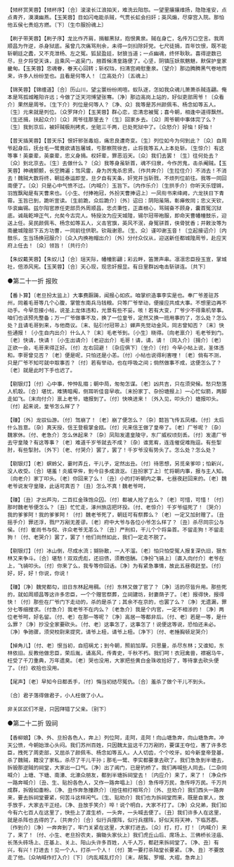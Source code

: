 <!-- { "loadSidebar": true } -->
    【倾杯赏芙蓉】【倾杯序】〔合〕滚滚长江浪拍天，难洗云阳怨。一望里攘攘维扬，隐隐淮安，点点青齐，漠漠幽燕。【玉芙蓉】目如闪电能杀贼，气贯长虹会扫奸；英风煽，尽穿宫入院。那怕他五侯七贵焰方燃。〔下〕〔生巾服扮魂上〕

    【刷子带芙蓉】【刷子序】龙比作齐肩，捐躯黑狱，抱恨黄泉。贼在身亡，名传万口空言。我周顺昌为忤逆，杀身狱底。虽曾几次痛骂刑余，未得一剑扫除奸党。七尺徒捐，百年饮恨，既不能斩朝廷之蠹，又不克泄杨、左之冤。狐鼠盈廷，豺狼当道；一点幽魂，终怀耿耿。喜得逆数已尽，旦夕将受天诛，且乘风一返吴门，翘首候清皇路便了。心坚，阴镇压妖氛魑魅，默保护皇家畿甸。【玉芙蓉】忠魂眷，眷天心回转；斩权珰，扫清宫阙慰重泉。〔望介〕那边腾腾黑气卷地而来，许多人纷纷至也。且看是何等人！〔立高处介〕〔五魂上〕

    【锦芙蓉】【锦缠道】〔合〕历山川，望尘寰纷纷闹喧。蚁队逐，怎如我众魂儿萧萧杀贼连翩。俺本是骂孤城睢阳许远；今做了泛天河博望张骞。〔净〕那边高岗上站的，好似吏部周爷！〔众看介〕果然是周爷。〔生下介〕列位是何等人？〔净、众〕我等是苏州颜佩韦、杨念如等五人。〔生〕元来就是列位。〔众罗拜介〕【玉芙蓉】群心恋，恋清忠被冤；喜今朝，相逢中道得飘然。〔生还揖，扶起众介〕〔众〕周爷往那里去？〔生〕回家乡去。〔众〕周爷朝中事体完了么？〔生〕我到京后，被奸贼极刑拷炙，坐赃三千两，已处死狱中了。〔众怒介〕好恼！好恼！

    【普天插芙蓉】【普天乐】恨奸邪张毒焰，痛忠良遭奇变。〔生〕列位如今为何到此？〔众〕自周爷起身后，抚台毛一鹭竟欲请旨屠城，亏那察院徐吉，止将我等五人上本处斩。〔生惊介〕有这等事！英豪辈，英豪辈，忠义身捐。权奸辈，罪恶滔天。〔众〕我们去罢！〔生〕往何处去？〔众〕到北京去。〔生〕去做什么？〔众〕我等身虽斩首，魂不归泉，今作厉鬼，击杀阉贼。【玉芙蓉】神魂颤颤，长空腾遍；驾风雷，身为厉鬼杀忠贤。〔作共奔介〕〔生拉住介〕不消去！不消去！魏贼大数将终，朝廷泰运即至，旦夕自有天条，奸党并当斩戮，不烦列位前往。我等一同回南便了。〔众〕只是心中气愤不过。〔内喊介〕玉旨下。〔内作乐介〕〔生拱手介〕你听天乐铿锵，羽旌飘飐是有天曹来也。〔小生、付捧袍冠，外扮天曹捧诏上〕一凤衔书来绛阙，六龙扶日下青霄。玉旨已到，跪听宣读。〔生前跪，众后跪介〕〔外〕诏曰：阴阳虽隔，彰瘅攸同；忠义天钦，华衮幽锡。兹尔阳官原任吏部员外周顺昌，忠贞秉性，正直根心，骂贼奋不顾身，囊首冤沉狱底。诚哉乾坤正气，允矣今古完人。特授汝为应天城隍，锡尔冠带袍服，即命天曹幡幢鼓乐，迎送上任。吴民颜佩韦、杨念如等五人，义击官旗，英风不泯，身冤骈首，侠骨犹香；并敕汝等为南畿城隍部下五方功曹，一同前往供职。钦哉谢恩。〔生、众〕谨叩谢玉音！〔立起接诏介〕〔内鼓乐，生当场换冠服介〕〔众入内换袍帽出介〕〔外〕分付众仪从，迎送新任都城隍周爷，赴应天府上任去！〔众〕领旨！〔共行介〕

    【朱奴戴芙蓉】【朱奴儿】〔合〕瑶天际，幡幢影翩；彩云畔，笛箫声串。凛凛忠臣授玉宣，掌城社，倍添风宪。【玉芙蓉】〔合〕天心现，现忠奸报显。有日里群凶电击斩骈连。〔共下〕

●第二十一折  报败

    【番卜算】〔老旦扮太监上〕大事费蹰踌，闻报心如疚。咱掌织造事李实是也。奉厂爷差驻苏州，同着毛哥等几个心腹，掌管东南兵马钱粮。只等厂爷举动，便接应共成大事。不想里边再不动手。今早忽接小帖，说圣上龙体违和，光景有些不妥。咳！若有大变，厂爷少不得乘机举事。咱们也该预先整备；万一厂爷做事不及，换了一位皇爷，定然又换一班用事的了，怎么处？怎么处？且请毛哥到来，与他商议。〔末、贴引付冠带上〕蝉声先觉动金风，同志曾知否？〔末〕快些通报！〔小生自内出介〕什么人？〔末〕毛老爷到。〔小生〕晓得。〔向老禀介〕毛老爷到门。〔老〕快请，快请！〔小生出请介〕〔老迎出介〕毛哥！请，请，请！〔同入介〕〔揖介〕〔老〕正欲一会，毛哥来得正好。〔付〕左右回避！〔杂应俱下〕〔坐介〕〔付〕今早小帖上说，圣体违和。李哥曾见否？〔老〕便是呢，只怕还是小恙。〔付〕小帖也说得利害哩！〔老〕倘有不测，只是厂爷不知可就中取事否？〔付〕若有举动，也在呼吸之间；倘然做事不成，这便怎么了？〔老〕就是此时下手也迟了。

    【剔银灯】〔付〕心中事，忡忡乱搊；朝中局，匆匆怎谋。〔老〕凶共吉，只在须臾候。愁只愁落人机彀。〔合〕堪忧，难猜暗阄，侧耳听佳音早收。〔末扮家丁、杂扮塘报上〕一心忙似箭，两脚走如飞。〔末向付介〕禀上老爷，塘报到了。〔付〕快唤进来！〔外入见，叩头介〕塘报叩头。〔付〕起来说，皇爷怎么样了？

    【赚】〔外〕龙驭仙游。〔付〕驾崩了！〔老〕崩了便怎么？〔杂〕懿旨飞传五凤楼。〔付〕太后什么旨意。〔杂〕真天授，信王登极掌金瓯。〔付〕元来信王做了皇帝了。〔老〕厂爷呢？〔杂〕魏家休。〔付、老急介〕怎么休起来？〔杂〕凤阳发遣皇陵守，东厂威权顷刻丢。〔付〕发遣厂爷去守皇陵？有这等事？〔老〕难道千岁爷就去不成？〔杂〕谁宽宥，连连催促难拖逗。有些掣肘，有些掣肘。〔外下〕〔老、付哭介〕罢了，罢了！千岁爷没有势头了。怎么处？怎么处？

    【剔银灯】〔老〕螟蛉父，霎时弄丘，干儿子，定然出丑。〔付〕待思想，另觅亲爹叩；怕新兴，没人收受。〔合〕堪羞！炎威罕侔，到今日多成浪沤。〔丑扮家丁上〕忙将朝内事，报与主人知。〔向老介〕家丁叩头。〔老〕你回来了么！〔丑〕小的打听朝内之事，七昼夜赶回来的。〔老〕魏老爷说发守皇陵，此话可真否？〔丑〕怎么不真！魏老爷呵，

    【赚】〔丑〕才出芦沟，二百扛金珠饱众囚。〔付〕都被人抢了去么？〔老〕可惜，可惜！〔付〕那时魏老爷便怎么？〔丑〕忙忙走，涿州旅店把环投。〔付、老惊介〕千岁爷缢死了！〔哭介〕我的爹爹阿！我的爹爹阿！〔付〕魏老爷死了，朝廷可有祭葬么？〔老〕一定又加封赠了。〔丑摇手介〕罪还浮，戮尸万剐无差谬。〔老〕府中大爷与各位小爷怎么样了？〔丑〕杀尽同宗公与侯。〔付〕崔尚书与倪、许众老爷无恙么？〔丑〕严刑扣，干儿个个将枭首。不留走狗！不留走狗！〔付、老哭介〕罢了，罢了！他们尚然如此，我们一定走不脱了。

    【剔银灯】〔付〕冰山倒，尽成水流；猢狲散，一人不溜。〔老〕怕只怕受冤人报复深仇旧，狠东林又来争斗。〔合〕堪愁！双双虎彪，还旧债，须教倍酬。〔净扮飞骑上〕〔直入向付介〕老爷在上，飞骑叩头。〔付〕你来了么，我专等你回话。〔净〕为有紧急事情，故此五昼夜赶至。〔付〕好，好，好！你说，你说！

    【赚】〔净〕魏党都勾，旧日东林起用稠。〔付〕东林又做了官了？〔净〕活的尽皆升用。那些死的，就如周顺昌等这许多忠臣，一个个赠官祭葬，立祠建坊，封妻荫子了。〔老〕报得快，报得快！〔付〕那些在厂爷门下走动的，杀的是杀了；其余不在京的，也罢了么？〔净〕无遗漏，罪分七等细搜求。〔付急介〕我老爷不在内么？〔老急介〕我是个内官，一定不相涉的！〔净〕两位老爷呵，好名留。〔付、老〕在那一等呢？〔净〕高居一等都非后。〔付、老〕若是一等，是什么罪？〔净〕抄没全家要砍头。〔付、老〕这事怎了，这事怎了！说便这等说，恐怕还未必。〔净〕争驰骤，须臾校尉来提究，请爷上杻，请爷上杻。〔净下〕〔付、老捶胸顿足哭介〕

    【掉角儿】〔付、老〕恨当初，自招祸尤；到今朝，照前加厚。只思量，杀尽东林；又谁知，东林依旧。反教他做忠臣，荣后胤，诵高风，传青史，千秋不朽。我们呵！衣冠禽兽，襟裾马牛，枉受了千刀重典，万年遗臭。〔老〕哭也没用，大家把些黄白金珠收拾好了，等待拿去砍头便了。〔付〕收拾也没用。

    【尾声】〔老〕早知今日都丢手，〔付〕悔当初结尽冤仇。〔合〕羞杀了做个干儿不到头。

    〔合〕君子落得做君子，小人枉做了小人。

    非关区区们不是，只因拜错了父亲。〔别下〕

●第二十二折  毁祠

    【香柳娘】〔净、外、旦扮各色人，奔上〕列位阿，走阿，走阿！向山塘急奔，向山塘急奔。冲天公愤，今朝始泄心头闷。我们苏州百姓，只因魏太监这千刀万剐的，要谋王夺位，害了许多忠臣，拽死了周吏部，又屈杀了颜佩韦、杨念如等五人。人人切齿，个个咬牙。如今新皇帝登基，杀了魏贼，籍没了家私，杀尽了干儿干孙；那毛一鹭、李实都要拿去砍了。我们急急到半塘去，拆毁那逆贼的祠堂，大家出一口气。〔净〕出了阊门，已是钓桥了。我们再喊些人同去。〔二杂同喊介〕上塘、下塘、南濠、北濠众朋友，都到半塘拆祠堂去！〔内应介〕来了，来了！〔净众作一路奔喊介〕〔丑、生、贴扮各色人，又作一路奔唱上〕〔合〕急传呼万民，急传呼万民。千万共成群，拆毁如齑粉。〔净、丑作奔急撞跌介〕〔扭住相打相骂介〕〔外、旦劝介〕我们西头一路奔来，要去拆祠堂要紧，何苦斗这样闲气。〔生、贴劝介〕我们也为拆祠堂而来，既是自家人，放手放手，大家去干正经。〔净、丑放手笑介〕啐！说个明白，大家不打了。〔净〕众兄弟，我们如今有六七百人在这里了，快些上了渡生桥，一头奔，一头喊去便了。〔丑〕我们许多人在这里，就是杀阵也去得的了。〔共奔介〕〔合〕似行兵摆阵，似行兵摆阵，好似天将天神，下临苏郡。〔作到介〕〔净〕一奔奔到了，牢门关紧在这里，大家打进去。〔众〕打，打，打！〔内喊介〕来了，来了！〔付、小生、老旦扮农夫，掮锄头家伙上〕我们虎丘山后、席场上、三佛桥长泾庙、长荡头砖场上、庄基上、关上、阳山头许多百姓，人千人万，都赶来拆祠堂了。〔净、丑〕有兴，有兴！打进去！见一个人，打杀一个人！〔付〕第一要打杀陆堂长要紧。〔净、丑〕不要放走了他。〔众呐喊作打入介〕〔下〕〔内乱喊乱打介〕〔末，胡髯、罗帽、大褶，急奔上〕

